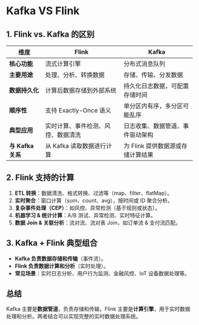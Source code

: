 # Kafka VS Flink

## 1. Flink vs. Kafka 的区别

| 维度              | **Flink**                          | **Kafka**                         |
| ----------------- | ---------------------------------- | --------------------------------- |
| **核心功能**      | 流式计算引擎                       | 分布式消息队列                    |
| **主要用途**      | 处理、分析、转换数据               | 存储、传输、分发数据              |
| **数据持久化**    | 计算后数据存储到外部系统           | 持久化日志数据，可配置存储时间    |
| **顺序性**        | 支持 Exactly-Once 语义             | 单分区内有序，多分区可能乱序      |
| **典型应用**      | 实时计算、事件检测、风控、数据清洗 | 日志收集、数据管道、事件驱动架构  |
| **与 Kafka 关系** | 从 Kafka 读取数据进行计算          | 为 Flink 提供数据源或存储计算结果 |

## 2. Flink 支持的计算

1. **ETL 转换**：数据清洗、格式转换、过滤等（map、filter、flatMap）。
2. **实时聚合**：窗口计算（sum、count、avg），按时间或 ID 聚合分析。
3. **复杂事件处理（CEP）**：如风控、异常检测（基于规则或状态）。
4. **机器学习 & 统计计算**：A/B 测试、异常检测、实时特征计算。
5. **数据 Join & 关联分析**：流对流、流对表 Join，如订单流 & 支付流匹配。

## 3. Kafka + Flink 典型组合
- **Kafka 负责数据存储和传输**（事件流）。
- **Flink 负责数据计算和分析**（实时处理）。
- **常见场景**：实时日志分析、用户行为监测、金融风控、IoT 设备数据处理等。

## 总结

Kafka 主要是**数据管道**，负责存储和传输，Flink 主要是**计算引擎**，用于实时数据处理和分析。两者结合可以实现完整的实时数据处理系统。